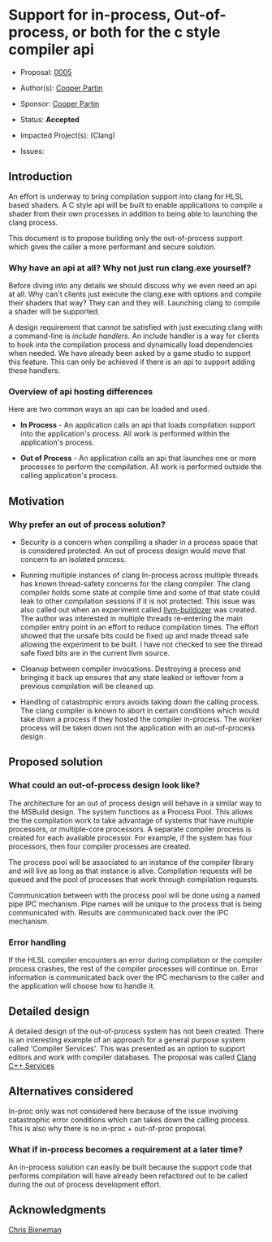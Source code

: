 <!-- {% raw %} -->

# Support for in-process, Out-of-process, or both for the c style compiler api

* Proposal: [0005](0005-inproc-outofproc-compiler-api-support.md)
* Author(s): [Cooper Partin](https://github.com/coopp)
* Sponsor: [Cooper Partin](https://github.com/coopp)
* Status: **Accepted**
* Impacted Project(s): (Clang)

* Issues:

## Introduction

An effort is underway to bring compilation support into clang for HLSL based
shaders.  A C style api will be built to enable applications to compile
a shader from their own processes in addition to being able to launching the
clang process.

This document is to propose building only the out-of-process support which
gives the caller a more performant and secure solution.

### Why have an api at all?  Why not just run clang.exe yourself?

Before diving into any details we should discuss why we even need an
api at all.  Why can't clients just execute the clang.exe with options
and compile their shaders that way?  They can and they will. Launching clang
to compile a shader will be supported.

A design requirement that cannot be satisfied with just executing clang with a 
command-line is _include handlers_. An include handler is a way for clients to
hook into the compilation process and dynamically load dependencies when
needed. We have already been asked by a game studio to support this feature.
This can only be achieved if there is an api to support adding these handlers.

### Overview of api hosting differences

Here are two common ways an api can be loaded and used.

* **In Process** - An application calls an api that loads compilation support
into the application's process. All work is performed within the application's
process.

* **Out of Process** - An application calls an api that launches one or more
processes to perform the compilation. All work is performed outside the
calling application's process.

## Motivation

### Why prefer an out of process solution?

* Security is a concern when compiling a shader in a process space that is
considered protected.  An out of process design would move that concern to an
isolated process.

* Running multiple instances of clang In-process across multiple threads has
known thread-safety concerns for the clang compiler. The clang compiler holds
some state at compile time and some of that state could leak to other
compilation sessions if it is not protected. This issue was also called out
when an experiment called [llvm-buildozer](https://reviews.llvm.org/D86351)
was created.  The author was interested in multiple threads re-entering the
main compiler entry point in an effort to reduce compilation times. The effort
showed that the unsafe bits could be fixed up and made thread safe allowing
the experiment to be built. I have not checked to see the thread safe fixed
bits are in the current llvm source.

* Cleanup between compiler invocations. Destroying a process and bringing it
back up ensures that any state leaked or leftover from a previous compilation
will be cleaned up.

* Handling of catastrophic errors avoids taking down the calling process. The
clang compiler is known to abort in certain conditions which would take down
a process if they hosted the compiler in-process. The worker process will be
taken down not the application with an out-of-process design.

## Proposed solution

### What could an out-of-process design look like?

The architecture for an out of process design will behave in a similar way to
the MSBuild design. The system functions as a Process Pool.  This allows the
the compilation work to take advantage of systems that have multiple
processors, or multiple-core processors. A separate compiler process
is created for each available processor. For example, if the system has four
processors, then four compiler processes are created.

The process pool will be associated to an instance of the compiler library
and will live as long as that instance is alive.  Compilation requests will
be queued and the pool of processes that work through compilation requests.

Communication between with the process pool will be done using a named pipe
IPC mechanism. Pipe names will be unique to the process that is being
communicated with. Results are communicated back over the IPC mechanism.

### Error handling

If the HLSL compiler encounters an error during compilation or the compiler
process crashes, the rest of the compiler processes will continue on.
Error information is communicated back over the IPC mechanism to the caller
and the application will choose how to handle it.

## Detailed design

A detailed design of the out-of-process system has not been created.
There is an interesting example of an approach for a general purpose system
called 'Compiler Services'. This was presented as an option to support editors
and work with compiler databases. The proposal was called
[Clang C++ Services](https://github.com/chandlerc/llvm-designs/blob/master/ClangService.rst)

## Alternatives considered

In-proc only was not considered here because of the issue involving
catastrophic error conditions which can takes down the calling process.
This is also why there is no in-proc + out-of-proc proposal.

### What if in-process becomes a requirement at a later time?

An in-process solution can easily be built because the support code that
performs compilation will have already been refactored out to be called
during the out of process development effort.

## Acknowledgments

[Chris Bieneman](https://github.com/llvm-beanz)

<!-- {% endraw %} -->
